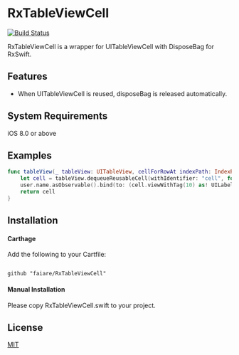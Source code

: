 #  RxTableViewCell

[![Build Status](https://travis-ci.org/faiare/RxTableViewCell.svg?branch=master)](https://travis-ci.org/faiare/RxTableViewCell)

RxTableViewCell is a wrapper for UITableViewCell with DisposeBag for RxSwift.

## Features

* When UITableViewCell is reused, disposeBag is released automatically.

## System Requirements
iOS 8.0 or above

## Examples

``` swift
func tableView(_ tableView: UITableView, cellForRowAt indexPath: IndexPath) -> UITableViewCell {
    let cell = tableView.dequeueReusableCell(withIdentifier: "cell", for: indexPath) as! RxTableViewCell
    user.name.asObservable().bind(to: (cell.viewWithTag(10) as! UILabel).rx.text).disposed(by: cell.disposeBag)
    return cell
}
```

## Installation

#### Carthage

Add the following to your Cartfile:

```

github "faiare/RxTableViewCell"

```

#### Manual Installation

Please copy RxTableViewCell.swift to your project.

## License

[MIT](http://b4b4r07.mit-license.org)
